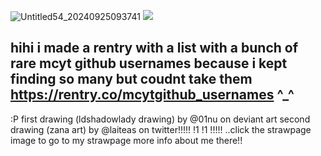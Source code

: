 ![Untitled54_20240925093741](https://github.com/user-attachments/assets/58de0f36-2dbc-4710-8d6f-cf00232e42a7)
[<img src="https://i.imgur.com/5uGebMw.png">](https://taurtls.straw.page)

## hihi i made a rentry with a list with a bunch of rare mcyt github usernames because i kept finding so many but coudnt take them https://rentry.co/mcytgithub_usernames ^_^

 :P first drawing (ldshadowlady drawing) by @01nu on deviant art second drawing (zana art) by @laiteas on twitter!!!!! !1 !1 !!!!!
 ..click the strawpage image to go to my strawpage more info about me there!!
 



